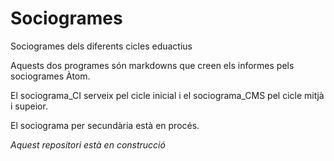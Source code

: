 # Sociogrames

Sociogrames dels diferents cicles eduactius

Aquests dos programes són markdowns que creen els informes pels sociogrames Àtom.

El sociograma_CI serveix pel cicle inicial i el sociograma_CMS pel cicle mitjà i supeior.

El sociograma per secundària està en procés.

*Aquest repositori està en construcció*
